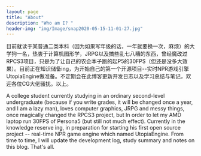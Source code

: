 ```yaml
---
layout: page
title: "About"
description: "Who am I? " 
header-img: "img/Image/snap2020-05-15-11-01-27.jpg"
---
```


目前就读于某普通二类本科（因为如果写年级的话，一年就要换一次，麻烦）的大学狗一名，热衷于计算机图形学，JRPG以及搞些乱七八糟的东西，曾经魔改过RPCS3项目，只是为了让自己的农企本子跑的起P5的30FPS（但还是没多大效果）。目前正在知识储备ing，为开始自己的第一个开源项目--实时NPR游戏引擎UtopiaEngine做准备。不定期会在此博客更新开发日志以及学习总结与笔记，欢迎各位CG大佬骚扰。以上。

A college student currently studying in an ordinary second-level undergraduate (because if you write grades, it will be changed once a year, and I am a lazy man), loves computer graphics, JRPG and messy things, once magically changed the RPCS3 project, but In order to let my AMD laptop run 30FPS of Persona5 (but still not much effect). Currently in the knowledge reserve ing, in preparation for starting his first open source project -- real-time NPR game engine which named UtopiaEngine. From time to time, I will update the development log, study summary and notes on this blog. That's all.




